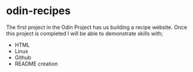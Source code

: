 # odin-recipes

The first project in the Odin Project has us building a recipe website. Once this project is completed I will be able to demonstrate skills with;

+ HTML
+ Linux
+ Github
+ README creation

